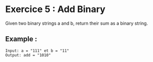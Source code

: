 # Exercice 5 : Add Binary 

Given two binary strings a and b, return their sum as a binary string.

## Example : 

    Input: a = "111" et b = "11"
    Output: add = "1010" 